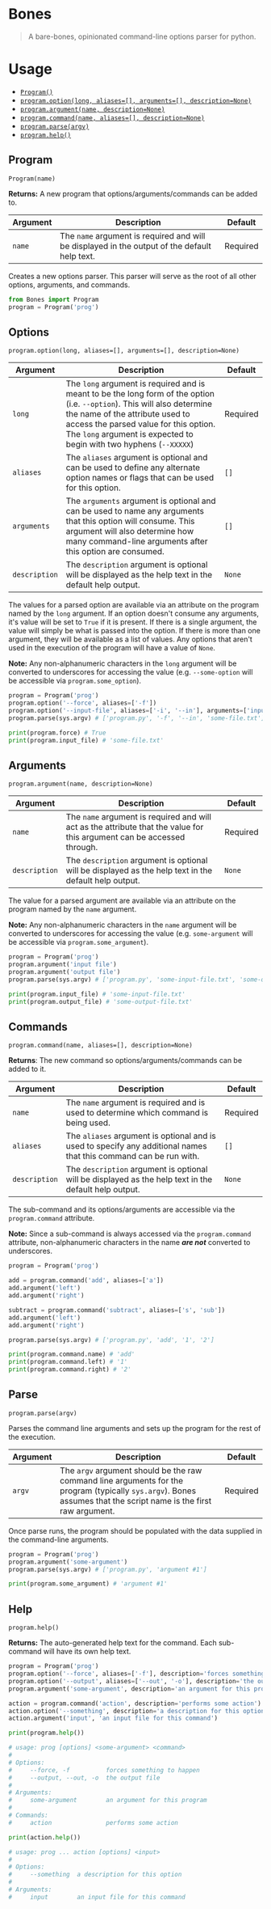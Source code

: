 # Bones

> A bare-bones, opinionated command-line options parser for python.

# Usage

- [`Program()`](#program)
- [`program.option(long, aliases=[], arguments=[], description=None)`](#options)
- [`program.argument(name, description=None)`](#arguments)
- [`program.command(name, aliases=[], description=None)`](#commands)
- [`program.parse(argv)`](#parse)
- [ `program.help()`](#help)

## Program

`Program(name)`

**Returns:** A new program that options/arguments/commands can be added to.

| Argument | Description | Default |
|----------|-------------|---------|
| `name` | The `name` argument is required and will be displayed in the output of the default help text. | Required |

Creates a new options parser. This parser will serve as the root of all other options, arguments, and commands.

```python
from Bones import Program
program = Program('prog')
```

## Options

`program.option(long, aliases=[], arguments=[], description=None)`

| Argument | Description | Default |
|----------|-------------|---------|
| `long` | The `long` argument is required and is meant to be the long form of the option (i.e. `--option`). This will also determine the name of the attribute used to access the parsed value for this option. The `long` argument is expected to begin with two hyphens (`--XXXXX`) | Required |
| `aliases` | The `aliases` argument is optional and can be used to define any alternate option names or flags that can be used for this option. | `[]` |
| `arguments` | The `arguments` argument is optional and can be used to name any arguments that this option will consume. This argument will also determine how many command-line arguments after this option are consumed. | `[]` |
| `description` | The `description` argument is optional will be displayed as the help text in the default help output. | `None` |

The values for a parsed option are available via an attribute on the program named by the `long` argument. If an option doesn't consume any arguments, it's value will be set to `True` if it is present. If there is a single argument, the value will simply be what is passed into the option. If there is more than one argument, they will be available as a list of values. Any options that aren't used in the execution of the program will have a value of `None`.

**Note:** Any non-alphanumeric characters in the `long` argument will be converted to underscores for accessing the value (e.g. `--some-option` will be accessible via `program.some_option`).

```python
program = Program('prog')
program.option('--force', aliases=['-f'])
program.option('--input-file', aliases=['-i', '--in'], arguments=['input-file'])
program.parse(sys.argv) # ['program.py', '-f', '--in', 'some-file.txt']

print(program.force) # True
print(program.input_file) # 'some-file.txt'
```

## Arguments

`program.argument(name, description=None)`

| Argument | Description | Default |
|----------|-------------|---------|
| `name` | The `name` argument is required and will act as the attribute that the value for this argument can be accessed through. | Required |
| `description` | The `description` argument is optional will be displayed as the help text in the default help output. | `None` |

The value for a parsed argument are available via an attribute on the program named by the `name` argument.

**Note:** Any non-alphanumeric characters in the `name` argument will be converted to underscores for accessing the value (e.g. `some-argument` will be accessible via `program.some_argument`).

```python
program = Program('prog')
program.argument('input file')
program.argument('output file')
program.parse(sys.argv) # ['program.py', 'some-input-file.txt', 'some-output-file.txt']

print(program.input_file) # 'some-input-file.txt'
print(program.output_file) # 'some-output-file.txt'
```

## Commands

`program.command(name, aliases=[], description=None)`

**Returns**: The new command so options/arguments/commands can be added to it.

| Argument | Description | Default |
|----------|-------------|---------|
| `name` | The `name` argument is required and is used to determine which command is being used. | Required |
| `aliases` | The `aliases` argument is optional and is used to specify any additional names that this command can be run with. | `[]` |
| `description` | The `description` argument is optional will be displayed as the help text in the default help output. | `None` |

The sub-command and its options/arguments are accessible via the `program.command` attribute.

**Note:** Since a sub-command is always accessed via the `program.command` attribute, non-alphanumeric characters in the name ***are not*** converted to underscores.

```python
program = Program('prog')

add = program.command('add', aliases=['a'])
add.argument('left')
add.argument('right')

subtract = program.command('subtract', aliases=['s', 'sub'])
add.argument('left')
add.argument('right')

program.parse(sys.argv) # ['program.py', 'add', '1', '2']

print(program.command.name) # 'add'
print(program.command.left) # '1'
print(program.command.right) # '2'
```

## Parse

`program.parse(argv)`

Parses the command line arguments and sets up the program for the rest of the execution.

| Argument | Description | Default |
|----------|-------------|---------|
| `argv` | The `argv` argument should be the raw command line arguments for the program (typically `sys.argv`). Bones assumes that the script name is the first raw argument. | Required |

Once parse runs, the program should be populated with the data supplied in the command-line arguments.

```python
program = Program('prog')
program.argument('some-argument')
program.parse(sys.argv) # ['program.py', 'argument #1']

print(program.some_argument) # 'argument #1'
```

## Help

`program.help()`

**Returns:** The auto-generated help text for the command. Each sub-command will have its own help text.

```python
program = Program('prog')
program.option('--force', aliases=['-f'], description='forces something to happen')
program.option('--output', aliases=['--out', '-o'], description='the output file')
program.argument('some-argument', description='an argument for this program')

action = program.command('action', description='performs some action')
action.option('--something', description='a description for this option')
action.argument('input', 'an input file for this command')

print(program.help())

# usage: prog [options] <some-argument> <command>
#
# Options:
#     --force, -f          forces something to happen
#     --output, --out, -o  the output file
#
# Arguments:
#     some-argument        an argument for this program
#
# Commands:
#     action               performs some action

print(action.help())

# usage: prog ... action [options] <input>
#
# Options:
#     --something  a description for this option
#
# Arguments:
#     input        an input file for this command
```
